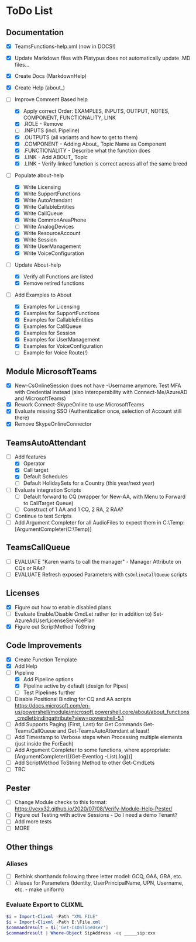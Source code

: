 ﻿# ToDo List

## Documentation

- [x] TeamsFunctions-help.xml (now in DOCS!)
- [x] Update Markdown files with Platypus does not automatically update .MD files...

- [x] Create Docs (MarkdownHelp)
- [x] Create Help (about_)
- [ ] Improve Comment Based help
  - [x] Apply correct Order: EXAMPLES, INPUTS, OUTPUT, NOTES, COMPONENT, FUNCTIONALITY, LINK
  - [x] .ROLE - Remove
  - [ ] .INPUTS (incl. Pipeline)
  - [x] .OUTPUTS (all variants and how to get to them)
  - [x] .COMPONENT - Adding About_ Topic Name as Component
  - [x] .FUNCTIONALITY - Describe what the function does
  - [x] .LINK - Add ABOUT_ Topic
  - [x] .LINK - Verify linked function is correct across all of the same breed
- [ ] Populate about-help
  - [x] Write Licensing
  - [x] Write SupportFunctions
  - [x] Write AutoAttendant
  - [x] Write CallableEntities
  - [x] Write CallQueue
  - [x] Write CommonAreaPhone
  - [ ] Write AnalogDevices
  - [x] Write ResourceAccount
  - [x] Write Session
  - [x] Write UserManagement
  - [x] Write VoiceConfiguration
- [ ] Update About-help
  - [x] Verify all Functions are listed
  - [x] Remove retired functions
- [ ] Add Examples to About
  - [x] Examples for Licensing
  - [x] Examples for SupportFunctions
  - [x] Examples for CallableEntities
  - [x] Examples for CallQueue
  - [x] Examples for Session
  - [x] Examples for UserManagement
  - [x] Examples for VoiceConfiguration
  - [ ] Example for Voice Route(!)

## Module MicrosoftTeams

- [x] New-CsOnlineSession does not have -Username anymore. Test MFA with Credential instead (also interoperability with Connect-Me/AzureAD and MicrosoftTeams)
- [x] Rework Connect-SkypeOnline to use MicrosoftTeams
- [x] Evaluate missing SSO (Authentication once, selection of Account still there)
- [x] Remove SkypeOnlineConnector

## TeamsAutoAttendant

- [ ] Add features
  - [x] Operator
  - [x] Call target
  - [x] Default Schedules
  - [ ] Default HolidaySets for a Country (this year/next year)
- [ ] Evaluate integration Scripts
  - [ ] Default forward to CQ (wrapper for New-AA, with Menu to Forward to CallTarget Queue)
  - [ ] Construct of 1 AA and 1 CQ, 2 RA, 2 RAA?
- [ ] Continue to test Scripts
- [ ] Add Argument Completer for all AudioFiles to expect them in C:\Temp: [ArgumentCompleter(C:\Temp\)]

## TeamsCallQueue

- [ ] EVALUATE "Karen wants to call the manager" - Manager Attribute on CQs or RAs?
- [ ] EVALUATE Refresh exposed Parameters with `CsOnlineCallQueue` scripts

## Licenses

- [x] Figure out how to enable disabled plans
- [ ] Evaluate Enable/Disable CmdLet rather (or in addition to) Set-AzureAdUserLicenseServicePlan
- [x] Figure out ScriptMethod ToString

## Code Improvements

- [x] Create Function Template
- [x] Add Help
- [ ] Pipeline
  - [x] Add Pipeline options
  - [x] Pipeline active by default (design for Pipes)
  - [ ] Test Pipelines further
- [ ] Disable Positional Binding for CQ and AA scripts https://docs.microsoft.com/en-us/powershell/module/microsoft.powershell.core/about/about_functions_cmdletbindingattribute?view=powershell-5.1
- [ ] Add Supports Paging (First, Last) for Get Commands Get-TeamsCallQueue and Get-TeamsAutoAttendant at least!
- [ ] Add Timestamp to Verbose steps when Processing multiple elements (just inside the ForEach)
- [ ] Add Argument Completer to some functions, where appropriate: [ArgumentCompleter({(Get-Eventlog -List).log})]
- [ ] Add ScriptMethod ToString Method to other Get-CmdLets
- [ ] TBC

## Pester

- [ ] Change Module checks to this format: https://vexx32.github.io/2020/07/08/Verify-Module-Help-Pester/
- [ ] Figure out Testing with active Sessions - Do I need a demo Tenant?
- [ ] Add more tests
- [ ] MORE

## Other things

### Aliases

- [ ] Rethink shorthands following three letter model: GCQ, GAA, GRA, etc.
- [ ] Aliases for Parameters (Identity, UserPrincipalName, UPN, Username, etc. - make uniform)

### Evaluate Export to CLIXML

```powershell
$i = Import-Clixml -Path "XML FILE"
$i = Import-Clixml -Path E:\File.xml
$commandresult = $i['Get-CsOnlineUser']
$commandresult | Where-Object SipAddress -eq _____sip:xxx
```
